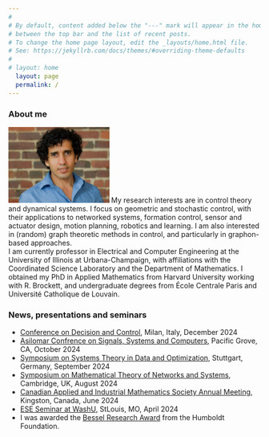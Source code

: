 ```yaml
---
#
# By default, content added below the "---" mark will appear in the home page
# between the top bar and the list of recent posts.
# To change the home page layout, edit the _layouts/home.html file.
# See: https://jekyllrb.com/docs/themes/#overriding-theme-defaults
#
# layout: home
  layout: page
  permalink: /
---
```

### About me
<img align="left; padding: 1px 1px 1px 1px;"  width="40%" src="/images/mug.jpg" />
My research interests are in control theory and dynamical systems. I focus on geometric and stochastic control, with their applications to networked systems, formation control, sensor and actuator design, motion planning, robotics and learning. I am also interested in (random) graph theoretic methods in control, and particularly in graphon-based approaches.
<br>
I am currently professor in Electrical and Computer Engineering at the University of Illinois at Urbana-Champaign, with affiliations with the Coordinated Science Laboratory and the Department of Mathematics. I obtained my PhD in Applied Mathematics from Harvard University working with R. Brockett, and undergraduate degrees from École Centrale Paris and Université Catholique de Louvain.

<br>

### News, presentations and seminars 
- [Conference on Decision and Control](https://cdc2024.ieeecss.org), Milan, Italy, December 2024
- [Asilomar Confrence on Signals, Systems and Computers](https://www.asilomarsscconf.org), Pacific Grove, CA, October 2024
- [Symposium on Systems Theory in Data and Optimization](https://www.sysdo2024.de/en/index.php/), Stuttgart, Germany, September 2024
- [Symposium on Mathematical Theory of Networks and Systems](https://mtns2024.eng.cam.ac.uk), Cambridge, UK, August 2024
- [Canadian Applied and Industrial Mathematics Society Annual Meeting](https://caims2024.org), Kingston, Canada, June 2024
- [ESE Seminar at WashU](https://happenings.wustl.edu/event/ese-seminar-mohamed-ali-belabbas), StLouis, MO, April 2024
- I was awarded the [Bessel Research Award](https://x.com/CSL_Illinois/status/1810758011448680608) from the Humboldt Foundation.
